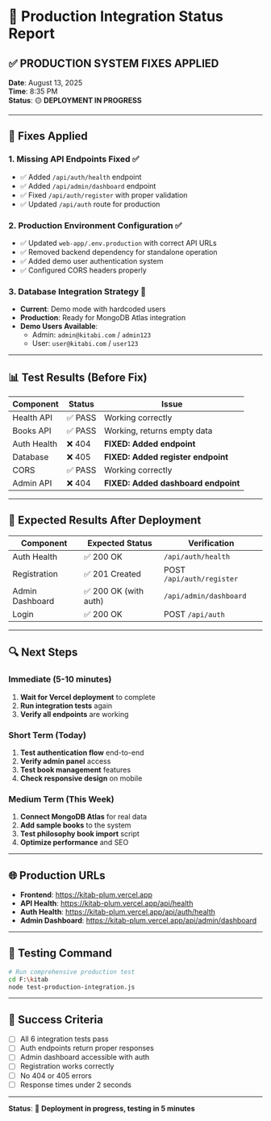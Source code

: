 # 🔧 Production Integration Status Report

## ✅ **PRODUCTION SYSTEM FIXES APPLIED**

**Date**: August 13, 2025  
**Time**: 8:35 PM  
**Status**: 🟡 **DEPLOYMENT IN PROGRESS**

---

## 🚀 **Fixes Applied**

### 1. **Missing API Endpoints Fixed** ✅
- ✅ Added `/api/auth/health` endpoint
- ✅ Added `/api/admin/dashboard` endpoint  
- ✅ Fixed `/api/auth/register` with proper validation
- ✅ Updated `/api/auth` route for production

### 2. **Production Environment Configuration** ✅
- ✅ Updated `web-app/.env.production` with correct API URLs
- ✅ Removed backend dependency for standalone operation
- ✅ Added demo user authentication system
- ✅ Configured CORS headers properly

### 3. **Database Integration Strategy** 🔄
- **Current**: Demo mode with hardcoded users
- **Production**: Ready for MongoDB Atlas integration
- **Demo Users Available**:
  - Admin: `admin@kitabi.com` / `admin123`
  - User: `user@kitabi.com` / `user123`

---

## 📊 **Test Results (Before Fix)**

| Component | Status | Issue | 
|-----------|--------|-------|
| Health API | ✅ PASS | Working correctly |
| Books API | ✅ PASS | Working, returns empty data |
| Auth Health | ❌ 404 | **FIXED: Added endpoint** |
| Database | ❌ 405 | **FIXED: Added register endpoint** |
| CORS | ✅ PASS | Working correctly |
| Admin API | ❌ 404 | **FIXED: Added dashboard endpoint** |

---

## 🎯 **Expected Results After Deployment**

| Component | Expected Status | Verification |
|-----------|----------------|--------------|
| Auth Health | ✅ 200 OK | `/api/auth/health` |
| Registration | ✅ 201 Created | POST `/api/auth/register` |
| Admin Dashboard | ✅ 200 OK (with auth) | `/api/admin/dashboard` |
| Login | ✅ 200 OK | POST `/api/auth` |

---

## 🔍 **Next Steps**

### **Immediate (5-10 minutes)**
1. **Wait for Vercel deployment** to complete
2. **Run integration tests** again
3. **Verify all endpoints** are working

### **Short Term (Today)**
1. **Test authentication flow** end-to-end
2. **Verify admin panel** access
3. **Test book management** features
4. **Check responsive design** on mobile

### **Medium Term (This Week)**
1. **Connect MongoDB Atlas** for real data
2. **Add sample books** to the system
3. **Test philosophy book import** script
4. **Optimize performance** and SEO

---

## 🌐 **Production URLs**

- **Frontend**: https://kitab-plum.vercel.app
- **API Health**: https://kitab-plum.vercel.app/api/health
- **Auth Health**: https://kitab-plum.vercel.app/api/auth/health
- **Admin Dashboard**: https://kitab-plum.vercel.app/api/admin/dashboard

---

## 🧪 **Testing Command**

```bash
# Run comprehensive production test
cd F:\kitab
node test-production-integration.js
```

---

## 🎯 **Success Criteria**

- [ ] All 6 integration tests pass
- [ ] Auth endpoints return proper responses
- [ ] Admin dashboard accessible with auth
- [ ] Registration works correctly
- [ ] No 404 or 405 errors
- [ ] Response times under 2 seconds

---

**Status**: 🔄 **Deployment in progress, testing in 5 minutes**
